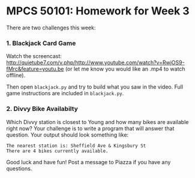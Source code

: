 MPCS 50101: Homework for Week 3
===============================

There are two challenges this week:

### 1. Blackjack Card Game

Watch the screencast: http://quietube7.com/v.php/http://www.youtube.com/watch?v=RwjOS9-fMrc&feature=youtu.be  (or let me know you would like an .mp4 to watch offline).

Then open `blackjack.py` and try to build what you saw in the video.  Full game instructions are included in `blackjack.py`.

### 2. Divvy Bike Availabilty

Which Divvy station is closest to Young and how many bikes are available right now?  Your challenge is to write a program that will answer that question.  Your output should look something like:

```
The nearest station is: Sheffield Ave & Kingsbury St
There are 4 bikes currently available.
```

Good luck and have fun!  Post a message to Piazza if you have any questions.


